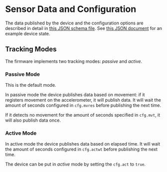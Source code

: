# Sensor Data and Configuration

The data published by the device and the configuration options are described in detail in [this JSON schema file](./schema.json). See [this JSON document](./state.json) for an example device state.

## Tracking Modes

The firmware implements two tracking modes: *passive* and *active*.

### Passive Mode

This is the default mode.

In passive mode the device publishes data based on movement: if it registers movement on the accelerometer, it will publish data. It will wait the amount of seconds configured in `cfg.mvres` before publishing the next time.

If it detects no movement for the amount of seconds specified in `cfg.mvt`, it will also publish data once.

### Active Mode

In active mode the device publishes data based on elapsed time. It will wait the amount of seconds configured in `cfg.actwt` before publishing the next time.

The device can be put in *active* mode by setting the `cfg.act` to `true`.
